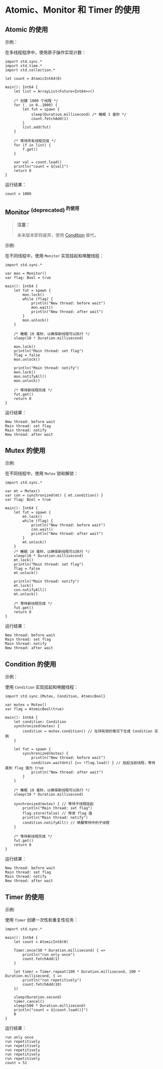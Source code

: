 # Atomic、Monitor 和 Timer 的使用

## Atomic 的使用

示例：

在多线程程序中，使用原子操作实现计数：

<!-- verify -->
```cangjie
import std.sync.*
import std.time.*
import std.collection.*

let count = AtomicInt64(0)

main(): Int64 {
    let list = ArrayList<Future<Int64>>()

    /* 创建 1000 个线程 */
    for (_ in 0..1000) {
        let fut = spawn {
            sleep(Duration.millisecond) /* 睡眠 1 毫秒 */
            count.fetchAdd(1)
        }
        list.add(fut)
    }

    /* 等待所有线程完成 */
    for (f in list) {
        f.get()
    }

    var val = count.load()
    println("count = ${val}")
    return 0
}
```

运行结果：

```text
count = 1000
```

## Monitor <sup>(deprecated)<sup> 的使用

> **注意：**
>
> 未来版本即将废弃，使用 [Condition](../sync_package_api/sync_package_interfaces.md#interface-condition) 替代。

示例:

在不同线程中，使用 `Monitor` 实现挂起和唤醒线程：

<!-- verify -->
```cangjie
import std.sync.*

var mon = Monitor()
var flag: Bool = true

main(): Int64 {
    let fut = spawn {
        mon.lock()
        while (flag) {
            println("New thread: before wait")
            mon.wait()
            println("New thread: after wait")
        }
        mon.unlock()
    }

    /* 睡眠 10 毫秒，以确保新线程可以执行 */
    sleep(10 * Duration.millisecond)

    mon.lock()
    println("Main thread: set flag")
    flag = false
    mon.unlock()

    println("Main thread: notify")
    mon.lock()
    mon.notifyAll()
    mon.unlock()

    /* 等待新线程完成 */
    fut.get()
    return 0
}
```

运行结果：

```text
New thread: before wait
Main thread: set flag
Main thread: notify
New thread: after wait
```

## Mutex 的使用

示例:

在不同线程中，使用 `Mutex` 锁和解锁：

<!-- verify -->
```cangjie
import std.sync.*

var mt = Mutex()
var con = synchronized(mt) { mt.condition() }
var flag: Bool = true

main(): Int64 {
    let fut = spawn {
        mt.lock()
        while (flag) {
            println("New thread: before wait")
            con.wait()
            println("New thread: after wait")
        }
        mt.unlock()
    }
    /* 睡眠 10 毫秒，以确保新线程可以执行 */
    sleep(10 * Duration.millisecond)
    mt.lock()
    println("Main thread: set flag")
    flag = false
    mt.unlock()

    println("Main thread: notify")
    mt.lock()
    con.notifyAll()
    mt.unlock()

    /* 等待新线程完成 */
    fut.get()
    return 0
}
```

运行结果：

```text
New thread: before wait
Main thread: set flag
Main thread: notify
New thread: after wait
```

## Condition 的使用

示例：

使用 `Condition` 实现挂起和唤醒线程：

<!-- verify -->
```cangjie
import std.sync.{Mutex, Condition, AtomicBool}

var mutex = Mutex()
var flag = AtomicBool(true)

main(): Int64 {
    let condition: Condition
    synchronized(mutex) {
        condition = mutex.condition() // 在持有锁的情况下生成 Condition 实例
    }

    let fut = spawn {
        synchronized(mutex) {
            println("New thread: before wait")
            condition.waitUntil {=> !flag.load() } // 挂起当前线程，等待直到 flag 值为 true
            println("New thread: after wait")
        }
    }

    /* 睡眠 10 毫秒，以确保新线程可以执行 */
    sleep(10 * Duration.millisecond)

    synchronized(mutex) { // 等待子线程挂起
        println("Main thread: set flag")
        flag.store(false) // 修改 flag 值
        println("Main thread: notify")
        condition.notifyAll() // 唤醒等待中的子线程
    }

    /* 等待新线程完成 */
    fut.get()
    return 0
}
```

运行结果：

```text
New thread: before wait
Main thread: set flag
Main thread: notify
New thread: after wait
```

## Timer 的使用

示例:

使用 `Timer` 创建一次性和重复性任务：

<!-- verify -->
```cangjie
import std.sync.*

main(): Int64 {
    let count = AtomicInt8(0)

    Timer.once(50 * Duration.millisecond) { =>
        println("run only once")
        count.fetchAdd(1)
    }

    let timer = Timer.repeat(100 * Duration.millisecond, 200 * Duration.millisecond, { =>
        println("run repetitively")
        count.fetchAdd(10)
    })

    sleep(Duration.second)
    timer.cancel()
    sleep(500 * Duration.millisecond)
    println("count = ${count.load()}")
    0
}
```

运行结果：

```text
run only once
run repetitively
run repetitively
run repetitively
run repetitively
run repetitively
count = 51
```
